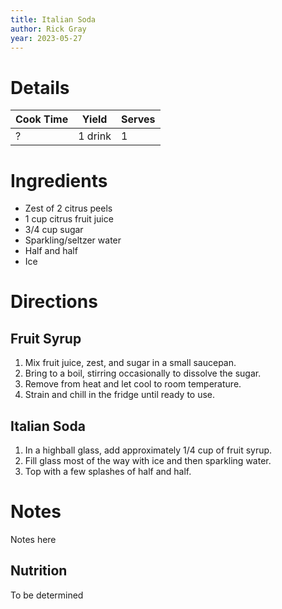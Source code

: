 ```yaml
---
title: Italian Soda
author: Rick Gray
year: 2023-05-27
---
```

# Details
| Cook Time | Yield | Serves |
| --- | --- | --- |
| ? | 1 drink | 1 |

# Ingredients
* Zest of 2 citrus peels
* 1 cup citrus fruit juice
* 3/4 cup sugar
* Sparkling/seltzer water
* Half and half
* Ice

# Directions
## Fruit Syrup
1. Mix fruit juice, zest, and sugar in a small saucepan.
2. Bring to a boil, stirring occasionally to dissolve the sugar.
3. Remove from heat and let cool to room temperature.
4. Strain and chill in the fridge until ready to use.

## Italian Soda
1. In a highball glass, add approximately 1/4 cup of fruit syrup.
2. Fill glass most of the way with ice and then sparkling water.
3. Top with a few splashes of half and half.

# Notes
Notes here

## Nutrition
To be determined
